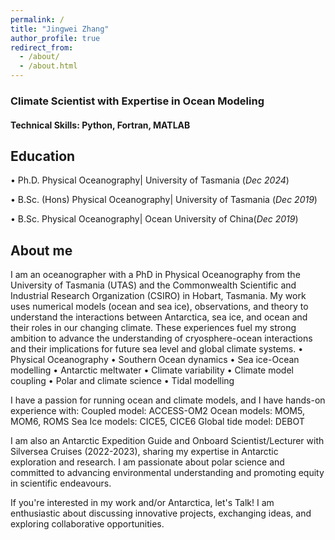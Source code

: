 ```yaml
---
permalink: /
title: "Jingwei Zhang"
author_profile: true
redirect_from: 
  - /about/
  - /about.html
---
```

### Climate Scientist with Expertise in Ocean Modeling

#### Technical Skills: Python, Fortran, MATLAB

## Education

• Ph.D.        Physical Oceanography|     University of Tasmania   (_Dec 2024_)

• B.Sc. (Hons) Physical Oceanography| University of Tasmania   (_Dec 2019_)

• B.Sc.        Physical Oceanography|     Ocean University of China(_Dec 2019_)

## About me
I am an oceanographer with a PhD in Physical Oceanography from the University of Tasmania (UTAS) and the Commonwealth Scientific and Industrial Research Organization (CSIRO) in Hobart, Tasmania. My work uses numerical models (ocean and sea ice), observations, and theory to understand the interactions between Antarctica, sea ice, and ocean and their roles in our changing climate. These experiences fuel my strong ambition to advance the understanding of cryosphere-ocean interactions and their implications for future sea level and global climate systems.
• Physical Oceanography • Southern Ocean dynamics • Sea ice-Ocean modelling • Antarctic meltwater • Climate variability • Climate model coupling • Polar and climate science • Tidal modelling

I have a passion for running ocean and climate models, and I have hands-on experience with:
Coupled model: ACCESS-OM2
Ocean models: MOM5, MOM6, ROMS
Sea Ice models: CICE5, CICE6
Global tide model: DEBOT

I am also an Antarctic Expedition Guide and Onboard Scientist/Lecturer with Silversea Cruises (2022-2023), sharing my expertise in Antarctic exploration and research. I am passionate about polar science and committed to advancing environmental understanding and promoting equity in scientific endeavours.

If you're interested in my work and/or Antarctica, let's Talk! 
I am enthusiastic about discussing innovative projects, exchanging ideas, and exploring collaborative opportunities.
